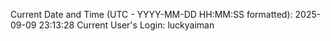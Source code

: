 Current Date and Time (UTC - YYYY-MM-DD HH:MM:SS formatted): 2025-09-09 23:13:28
Current User's Login: luckyaiman
